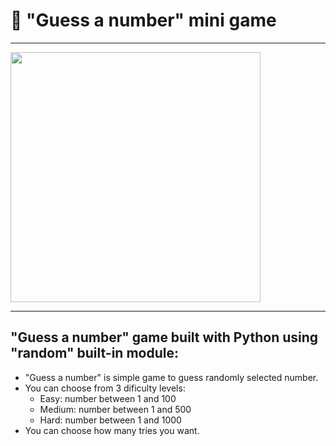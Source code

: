 # 👀 "Guess a number" mini game
---
<img align="center" width="400" height="400" src="https://i.ytimg.com/vi/E-Voff821tE/maxresdefault.jpg">

---
## "Guess a number" game built with Python using "random" built-in module:

- "Guess a number" is simple game to guess randomly selected number.
- You can choose from 3 dificulty levels:
  - Easy: number between 1 and 100
  - Medium: number between 1 and 500
  - Hard: number between 1 and 1000
- You can choose how many tries you want.
